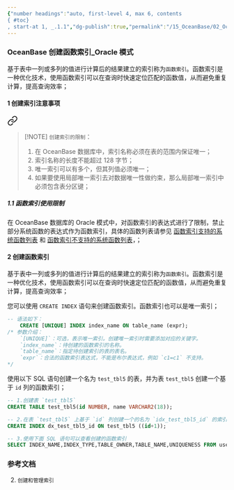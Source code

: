 ```yaml
---
{"number headings":"auto, first-level 4, max 6, contents
{ #toc}
, start-at 1, _.1.1","dg-publish":true,"permalink":"/15_OceanBase/02_OceanBase 基本操作/数据库对象管理_Oracle 租户/OceanBase 创建函数索引_Oracle 模式/","dgPassFrontmatter":true}
---
```




### OceanBase 创建函数索引_Oracle 模式

基于表中一列或多列的值进行计算后的结果建立的索引称为`函数索引`。函数索引是一种优化技术，使用函数索引可以在查询时快速定位匹配的函数值，从而避免重复计算，提高查询效率；

#### 1 创建索引注意事项

<div class="transclusion internal-embed is-loaded"><a class="markdown-embed-link" href="/15-ocean-base/02-ocean-base/oracle/oracle/#55df93" aria-label="Open link"><svg xmlns="http://www.w3.org/2000/svg" width="24" height="24" viewBox="0 0 24 24" fill="none" stroke="currentColor" stroke-width="2" stroke-linecap="round" stroke-linejoin="round" class="svg-icon lucide-link"><path d="M10 13a5 5 0 0 0 7.54.54l3-3a5 5 0 0 0-7.07-7.07l-1.72 1.71"></path><path d="M14 11a5 5 0 0 0-7.54-.54l-3 3a5 5 0 0 0 7.07 7.07l1.71-1.71"></path></svg></a><div class="markdown-embed">



> [!NOTE] `创建索引的限制`：
> 1. 在 OceanBase 数据库中，索引名称必须在表的范围内保证唯一；
> 2. 索引名称的长度不能超过 128 字节；
> 3. 唯一索引可以有多个，但其列值必须唯一；
> 4. 如果要使用局部唯一索引去对数据唯一性做约束，那么局部唯一索引中必须包含表分区键；

</div></div>


##### 1.1 函数索引使用限制

在 OceanBase 数据库的 Oracle 模式中，对函数索引的表达式进行了限制，禁止部分系统函数的表达式作为函数索引，具体的函数列表请参见 [函数索引支持的系统函数列表](https://www.oceanbase.com/docs/common-oceanbase-database-cn-1000000000220156) 和 [函数索引不支持的系统函数列表](https://www.oceanbase.com/docs/common-oceanbase-database-cn-1000000000220159)，；


#### 2 创建函数索引
基于表中一列或多列的值进行计算后的结果建立的索引称为`函数索引`。函数索引是一种优化技术，使用函数索引可以在查询时快速定位匹配的函数值，从而避免重复计算，提高查询效率；

您可以使用 `CREATE INDEX` 语句来创建函数索引。函数索引也可以是唯一索引；
```sql
-- 语法如下：
	CREATE [UNIQUE] INDEX index_name ON table_name (expr);
/* 参数介绍：
	`[UNIQUE]`：可选，表示唯一索引。创建唯一索引时需要添加对应的关键字。
	`index_name`：待创建的函数索引的名称。
	`table_name`：指定待创建索引的表的表名。
    `expr`：合法的函数索引表达式，不能是布尔表达式，例如 `c1=c1` 不支持。
*/
```


使用以下 SQL 语句创建一个名为 `test_tbl5` 的表，并为表 `test_tbl5` 创建一个基于 `id` 列的函数索引；

```sql
-- 1.创建表 `test_tbl5`
CREATE TABLE test_tbl5(id NUMBER, name VARCHAR2(18));

-- 2.在表 `test_tbl5` 上基于 `id` 列创建一个的名为 `idx_test_tbl5_id` 的索引
CREATE INDEX dx_test_tbl5_id ON test_tbl5 ((id+1));

-- 3.使用下面 SQL 语句可以查看创建的函数索引
SELECT INDEX_NAME,INDEX_TYPE,TABLE_OWNER,TABLE_NAME,UNIQUENESS FROM user_indexes WHERE table_name='TEST_TBL5';
```

### 参考文档

<div class="transclusion internal-embed is-loaded"><div class="markdown-embed">



2. `创建和管理索引` 

</div></div>

